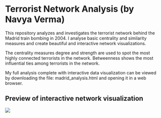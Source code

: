 # Terrorist Network Analysis (by Navya Verma)
This repository analyzes and investigates the terrorist network behind the Madrid train bombing in 2004. I analyse basic centrality and similarity measures and create beautiful and interactive network visualizations. 

The centrality measures degree and strength are used to spot the most highly connected terrorists in the network. Betweenness shows the most influential ties among terrorists in the network.

My full analysis complete with interactive data visualization can be viewed by downloading the file: madrid_analysis.html and opening it in a web browser.

## Preview of interactive network visualization

![](madrid_network.gif)
